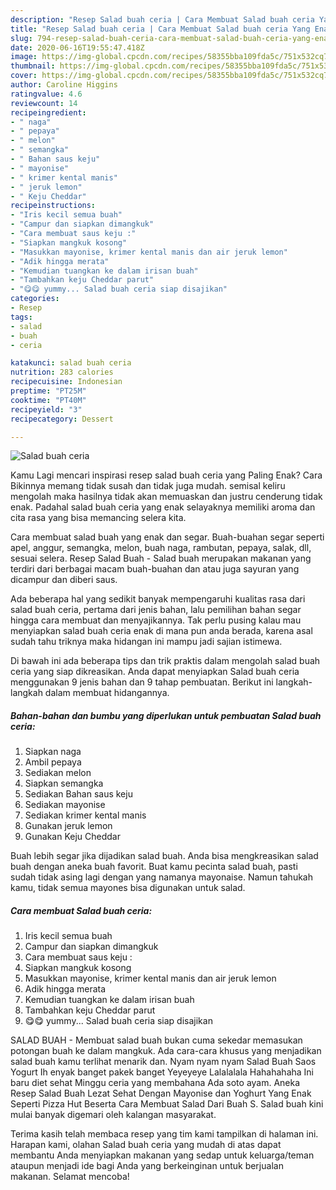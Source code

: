```yaml
---
description: "Resep Salad buah ceria | Cara Membuat Salad buah ceria Yang Enak Dan Lezat"
title: "Resep Salad buah ceria | Cara Membuat Salad buah ceria Yang Enak Dan Lezat"
slug: 794-resep-salad-buah-ceria-cara-membuat-salad-buah-ceria-yang-enak-dan-lezat
date: 2020-06-16T19:55:47.418Z
image: https://img-global.cpcdn.com/recipes/58355bba109fda5c/751x532cq70/salad-buah-ceria-foto-resep-utama.jpg
thumbnail: https://img-global.cpcdn.com/recipes/58355bba109fda5c/751x532cq70/salad-buah-ceria-foto-resep-utama.jpg
cover: https://img-global.cpcdn.com/recipes/58355bba109fda5c/751x532cq70/salad-buah-ceria-foto-resep-utama.jpg
author: Caroline Higgins
ratingvalue: 4.6
reviewcount: 14
recipeingredient:
- " naga"
- " pepaya"
- " melon"
- " semangka"
- " Bahan saus keju"
- " mayonise"
- " krimer kental manis"
- " jeruk lemon"
- " Keju Cheddar"
recipeinstructions:
- "Iris kecil semua buah"
- "Campur dan siapkan dimangkuk"
- "Cara membuat saus keju :"
- "Siapkan mangkuk kosong"
- "Masukkan mayonise, krimer kental manis dan air jeruk lemon"
- "Adik hingga merata"
- "Kemudian tuangkan ke dalam irisan buah"
- "Tambahkan keju Cheddar parut"
- "😋😋 yummy... Salad buah ceria siap disajikan"
categories:
- Resep
tags:
- salad
- buah
- ceria

katakunci: salad buah ceria 
nutrition: 283 calories
recipecuisine: Indonesian
preptime: "PT25M"
cooktime: "PT40M"
recipeyield: "3"
recipecategory: Dessert

---
```



![Salad buah ceria](https://img-global.cpcdn.com/recipes/58355bba109fda5c/751x532cq70/salad-buah-ceria-foto-resep-utama.jpg)

Kamu Lagi mencari inspirasi resep salad buah ceria yang Paling Enak? Cara Bikinnya memang tidak susah dan tidak juga mudah. semisal keliru mengolah maka hasilnya tidak akan memuaskan dan justru cenderung tidak enak. Padahal salad buah ceria yang enak selayaknya memiliki aroma dan cita rasa yang bisa memancing selera kita.

Cara membuat salad buah yang enak dan segar. Buah-buahan segar seperti apel, anggur, semangka, melon, buah naga, rambutan, pepaya, salak, dll, sesuai selera. Resep Salad Buah - Salad buah merupakan makanan yang terdiri dari berbagai macam buah-buahan dan atau juga sayuran yang dicampur dan diberi saus.

Ada beberapa hal yang sedikit banyak mempengaruhi kualitas rasa dari salad buah ceria, pertama dari jenis bahan, lalu pemilihan bahan segar hingga cara membuat dan menyajikannya. Tak perlu pusing kalau mau menyiapkan salad buah ceria enak di mana pun anda berada, karena asal sudah tahu triknya maka hidangan ini mampu jadi sajian istimewa.


Di bawah ini ada beberapa tips dan trik praktis dalam mengolah salad buah ceria yang siap dikreasikan. Anda dapat menyiapkan Salad buah ceria menggunakan 9 jenis bahan dan 9 tahap pembuatan. Berikut ini langkah-langkah dalam membuat hidangannya.

<!--inarticleads1-->

##### Bahan-bahan dan bumbu yang diperlukan untuk pembuatan Salad buah ceria:

1. Siapkan  naga
1. Ambil  pepaya
1. Sediakan  melon
1. Siapkan  semangka
1. Sediakan  Bahan saus keju
1. Sediakan  mayonise
1. Sediakan  krimer kental manis
1. Gunakan  jeruk lemon
1. Gunakan  Keju Cheddar


Buah lebih segar jika dijadikan salad buah. Anda bisa mengkreasikan salad buah dengan aneka buah favorit. Buat kamu pecinta salad buah, pasti sudah tidak asing lagi dengan yang namanya mayonaise. Namun tahukah kamu, tidak semua mayones bisa digunakan untuk salad. 

<!--inarticleads2-->

##### Cara membuat Salad buah ceria:

1. Iris kecil semua buah
1. Campur dan siapkan dimangkuk
1. Cara membuat saus keju :
1. Siapkan mangkuk kosong
1. Masukkan mayonise, krimer kental manis dan air jeruk lemon
1. Adik hingga merata
1. Kemudian tuangkan ke dalam irisan buah
1. Tambahkan keju Cheddar parut
1. 😋😋 yummy... Salad buah ceria siap disajikan


SALAD BUAH - Membuat salad buah bukan cuma sekedar memasukan potongan buah ke dalam mangkuk. Ada cara-cara khusus yang menjadikan salad buah kamu terlihat menarik dan. Nyam nyam nyam Salad Buah Saos Yogurt Ih enyak banget pakek banget Yeyeyeye Lalalalala Hahahahaha Ini baru diet sehat Minggu ceria yang membahana Ada soto ayam. Aneka Resep Salad Buah Lezat Sehat Dengan Mayonise dan Yoghurt Yang Enak Seperti Pizza Hut Beserta Cara Membuat Salad Dari Buah S. Salad buah kini mulai banyak digemari oleh kalangan masyarakat. 

Terima kasih telah membaca resep yang tim kami tampilkan di halaman ini. Harapan kami, olahan Salad buah ceria yang mudah di atas dapat membantu Anda menyiapkan makanan yang sedap untuk keluarga/teman ataupun menjadi ide bagi Anda yang berkeinginan untuk berjualan makanan. Selamat mencoba!
